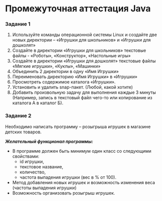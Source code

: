 # Промежуточная аттестация Java

### Задание 1
1. Используйте команды операционной системы Linux и создайте две новых директории – «Игрушки для школьников» и «Игрушки для дошколят»
2. Создайте в директории «Игрушки для школьников» текстовые файлы - «Роботы», «Конструктор», «Настольные игры»
3. Создайте в директории «Игрушки для дошколят» текстовые файлы «Мягкие игрушки», «Куклы», «Машинки»
4. Объединить 2 директории в одну «Имя Игрушки»
5. Переименовать директорию «Имя Игрушки» в «Игрушки»
6. Просмотреть содержимое каталога «Игрушки».
7. Установить и удалить snap-пакет. (Любой, какой хотите)
8. Добавить произвольную задачу для выполнения каждые 3 минуты (Например, запись в текстовый файл чего-то или копирование из каталога А в каталог Б).


### Задание 2
Необходимо написать программу – розыгрыша игрушек в магазине
детских товаров.

_**Желательный функционал программы:**_
+ В программе должен быть минимум один класс со
следующими свойствами:
    + id игрушки,
    + текстовое название,
    + количество,
    + частота выпадения игрушки (вес в % от 100).
+ Метод добавления новых игрушек и возможность изменения веса (частоты выпадения игрушки)
+ Возможность организовать розыгрыш игрушек.
